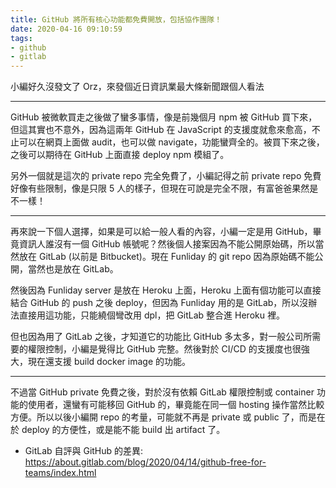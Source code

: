 ```yaml
---
title: GitHub 將所有核心功能都免費開放，包括協作團隊！
date: 2020-04-16 09:10:59
tags:
- github
- gitlab
---
```


小編好久沒發文了 Orz，來發個近日資訊業最大條新聞跟個人看法

---

GitHub 被微軟買走之後做了蠻多事情，像是前幾個月 npm 被 GitHub 買下來，但這其實也不意外，因為這兩年 GitHub 在 JavaScript 的支援度就愈來愈高，不止可以在網頁上面做 audit，也可以做 navigate，功能蠻齊全的。被買下來之後，之後可以期待在 GitHub 上面直接 deploy npm 模組了。

另外一個就是這次的 private repo 完全免費了，小編記得之前 private repo 免費好像有些限制，像是只限 5 人的樣子，但現在可說是完全不限，有富爸爸果然是不一樣！

---

再來說一下個人選擇，如果是可以給一般人看的內容，小編一定是用 GitHub，畢竟資訊人誰沒有一個 GitHub 帳號呢？然後個人接案因為不能公開原始碼，所以當然放在 GitLab (以前是 Bitbucket)。現在 Funliday 的 git repo 因為原始碼不能公開，當然也是放在 GitLab。

然後因為 Funliday server 是放在 Heroku 上面，Heroku 上面有個功能可以直接結合 GitHub 的 push 之後 deploy，但因為 Funliday 用的是 GitLab，所以沒辦法直接用這功能，只能繞個彎改用 dpl，把 GitLab 整合進 Heroku 裡。

但也因為用了 GitLab 之後，才知道它的功能比 GitHub 多太多，對一般公司所需要的權限控制，小編是覺得比 GitHub 完整。然後對於 CI/CD 的支援度也很強大，現在還支援 build docker image 的功能。

---

不過當 GitHub private 免費之後，對於沒有依賴 GitLab 權限控制或 container 功能的使用者，還蠻有可能移回 GitHub 的，畢竟能在同一個 hosting 操作當然比較方便。所以以後小編開 repo 的考量，可能就不再是 private 或 public 了，而是在於 deploy 的方便性，或是能不能 build 出 artifact 了。

* GitLab 自評與 GitHub 的差異: https://about.gitlab.com/blog/2020/04/14/github-free-for-teams/index.html
